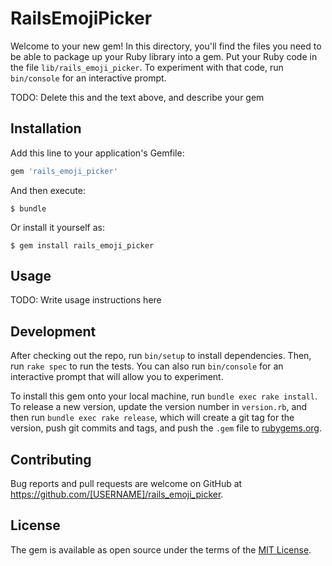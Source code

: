 # RailsEmojiPicker

Welcome to your new gem! In this directory, you'll find the files you need to be able to package up your Ruby library into a gem. Put your Ruby code in the file `lib/rails_emoji_picker`. To experiment with that code, run `bin/console` for an interactive prompt.

TODO: Delete this and the text above, and describe your gem

## Installation

Add this line to your application's Gemfile:

```ruby
gem 'rails_emoji_picker'
```

And then execute:

    $ bundle

Or install it yourself as:

    $ gem install rails_emoji_picker

## Usage

TODO: Write usage instructions here

## Development

After checking out the repo, run `bin/setup` to install dependencies. Then, run `rake spec` to run the tests. You can also run `bin/console` for an interactive prompt that will allow you to experiment.

To install this gem onto your local machine, run `bundle exec rake install`. To release a new version, update the version number in `version.rb`, and then run `bundle exec rake release`, which will create a git tag for the version, push git commits and tags, and push the `.gem` file to [rubygems.org](https://rubygems.org).

## Contributing

Bug reports and pull requests are welcome on GitHub at https://github.com/[USERNAME]/rails_emoji_picker.


## License

The gem is available as open source under the terms of the [MIT License](http://opensource.org/licenses/MIT).

